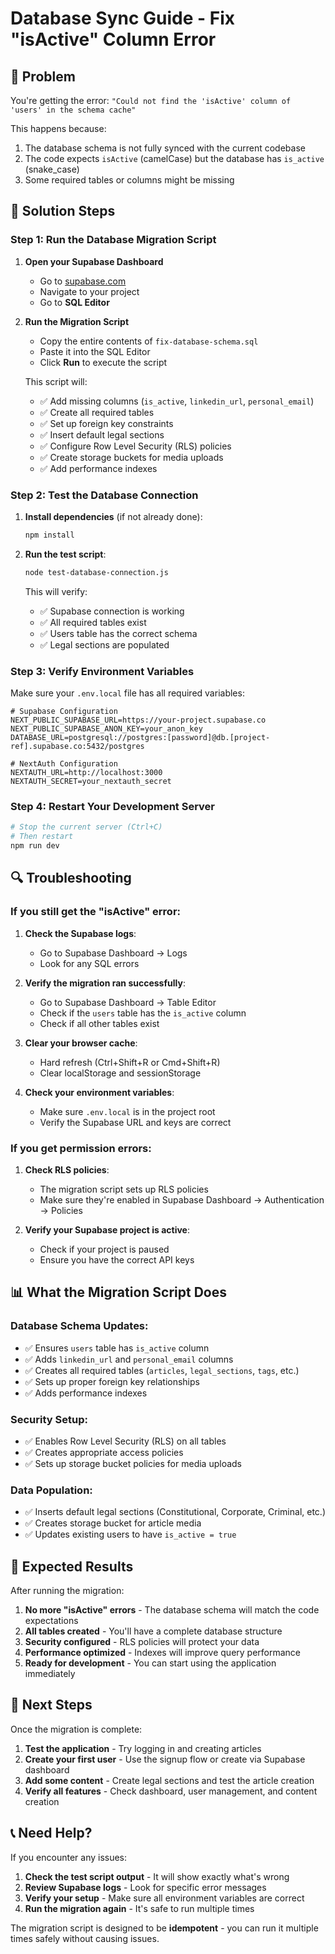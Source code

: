 # Database Sync Guide - Fix "isActive" Column Error

## 🚨 Problem
You're getting the error: `"Could not find the 'isActive' column of 'users' in the schema cache"`

This happens because:
1. The database schema is not fully synced with the current codebase
2. The code expects `isActive` (camelCase) but the database has `is_active` (snake_case)
3. Some required tables or columns might be missing

## 🔧 Solution Steps

### Step 1: Run the Database Migration Script

1. **Open your Supabase Dashboard**
   - Go to [supabase.com](https://supabase.com)
   - Navigate to your project
   - Go to **SQL Editor**

2. **Run the Migration Script**
   - Copy the entire contents of `fix-database-schema.sql`
   - Paste it into the SQL Editor
   - Click **Run** to execute the script

   This script will:
   - ✅ Add missing columns (`is_active`, `linkedin_url`, `personal_email`)
   - ✅ Create all required tables
   - ✅ Set up foreign key constraints
   - ✅ Insert default legal sections
   - ✅ Configure Row Level Security (RLS) policies
   - ✅ Create storage buckets for media uploads
   - ✅ Add performance indexes

### Step 2: Test the Database Connection

1. **Install dependencies** (if not already done):
   ```bash
   npm install
   ```

2. **Run the test script**:
   ```bash
   node test-database-connection.js
   ```

   This will verify:
   - ✅ Supabase connection is working
   - ✅ All required tables exist
   - ✅ Users table has the correct schema
   - ✅ Legal sections are populated

### Step 3: Verify Environment Variables

Make sure your `.env.local` file has all required variables:

```env
# Supabase Configuration
NEXT_PUBLIC_SUPABASE_URL=https://your-project.supabase.co
NEXT_PUBLIC_SUPABASE_ANON_KEY=your_anon_key
DATABASE_URL=postgresql://postgres:[password]@db.[project-ref].supabase.co:5432/postgres

# NextAuth Configuration
NEXTAUTH_URL=http://localhost:3000
NEXTAUTH_SECRET=your_nextauth_secret
```

### Step 4: Restart Your Development Server

```bash
# Stop the current server (Ctrl+C)
# Then restart
npm run dev
```

## 🔍 Troubleshooting

### If you still get the "isActive" error:

1. **Check the Supabase logs**:
   - Go to Supabase Dashboard → Logs
   - Look for any SQL errors

2. **Verify the migration ran successfully**:
   - Go to Supabase Dashboard → Table Editor
   - Check if the `users` table has the `is_active` column
   - Check if all other tables exist

3. **Clear your browser cache**:
   - Hard refresh (Ctrl+Shift+R or Cmd+Shift+R)
   - Clear localStorage and sessionStorage

4. **Check your environment variables**:
   - Make sure `.env.local` is in the project root
   - Verify the Supabase URL and keys are correct

### If you get permission errors:

1. **Check RLS policies**:
   - The migration script sets up RLS policies
   - Make sure they're enabled in Supabase Dashboard → Authentication → Policies

2. **Verify your Supabase project is active**:
   - Check if your project is paused
   - Ensure you have the correct API keys

## 📊 What the Migration Script Does

### Database Schema Updates:
- ✅ Ensures `users` table has `is_active` column
- ✅ Adds `linkedin_url` and `personal_email` columns
- ✅ Creates all required tables (`articles`, `legal_sections`, `tags`, etc.)
- ✅ Sets up proper foreign key relationships
- ✅ Adds performance indexes

### Security Setup:
- ✅ Enables Row Level Security (RLS) on all tables
- ✅ Creates appropriate access policies
- ✅ Sets up storage bucket policies for media uploads

### Data Population:
- ✅ Inserts default legal sections (Constitutional, Corporate, Criminal, etc.)
- ✅ Creates storage bucket for article media
- ✅ Updates existing users to have `is_active = true`

## 🎯 Expected Results

After running the migration:

1. **No more "isActive" errors** - The database schema will match the code expectations
2. **All tables created** - You'll have a complete database structure
3. **Security configured** - RLS policies will protect your data
4. **Performance optimized** - Indexes will improve query performance
5. **Ready for development** - You can start using the application immediately

## 🚀 Next Steps

Once the migration is complete:

1. **Test the application** - Try logging in and creating articles
2. **Create your first user** - Use the signup flow or create via Supabase dashboard
3. **Add some content** - Create legal sections and test the article creation
4. **Verify all features** - Check dashboard, user management, and content creation

## 📞 Need Help?

If you encounter any issues:

1. **Check the test script output** - It will show exactly what's wrong
2. **Review Supabase logs** - Look for specific error messages
3. **Verify your setup** - Make sure all environment variables are correct
4. **Run the migration again** - It's safe to run multiple times

The migration script is designed to be **idempotent** - you can run it multiple times safely without causing issues.

